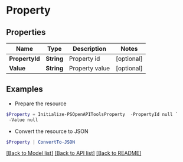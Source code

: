 # Property
## Properties

Name | Type | Description | Notes
------------ | ------------- | ------------- | -------------
**PropertyId** | **String** | Property id | [optional] 
**Value** | **String** | Property value | [optional] 

## Examples

- Prepare the resource
```powershell
$Property = Initialize-PSOpenAPIToolsProperty  -PropertyId null `
 -Value null
```

- Convert the resource to JSON
```powershell
$Property | ConvertTo-JSON
```

[[Back to Model list]](../README.md#documentation-for-models) [[Back to API list]](../README.md#documentation-for-api-endpoints) [[Back to README]](../README.md)


